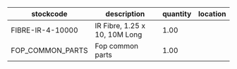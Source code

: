 |stockcode|description|quantity|location|
|---------|-----------|--------|--------|
|FIBRE-IR-4-10000|IR Fibre, 1.25 x 10, 10M Long|1.00||
|FOP_COMMON_PARTS|Fop common parts|1.00||
